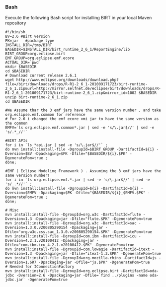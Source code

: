 ### Bash
Execute the following Bash script for installing BIRT in your local Maven repository

	#!/bin/sh
	BV=2.6 #Birt version
	PK=jar   #package type
	INSTALL_DIR=/tmp/BIRT
	BASEDIR=$INSTALL_DIR/birt_runtime_2_6_1/ReportEngine/lib
	BIRT_GROUP=org.eclipse.birt
	EMF_GROUP=org.eclipse.emf.ecore
	ACTUAL_DIR=`pwd`
	mkdir $BASEDIR
	cd $BASEDIR
	# Download current release 2.6.1
	wget http://www.eclipse.org/downloads/download.php?file=/birt/downloads/drops/R-R1-2_6_1-201009171723/birt-runtime-2_6_1.zip&url=http://mirror.selfnet.de/eclipse/birt/downloads/drops/R-R1-2_6_1-201009171723/birt-runtime-2_6_1.zip&mirror_id=1002 $BASEDIR
	unzip birt-runtime-2_6_1.zip
	cd $BASEDIR

	#We Assume thar the 3 emf jars have the same version number , and take org.eclipse.emf.common for reference
	# For 2.6 i changed the emf ecore xmi jar to have the same version as the common
	EMFV=`ls org.eclipse.emf.common*.jar | sed -e 's/\.jar$//' | sed -e 's/.*_//'`

	#BIRT APIs
	for i in `ls *api.jar | sed -e 's/\.jar$//'` ;
	do mvn install:install-file -DgroupId=$BIRT_GROUP -DartifactId=${i} -Dversion=$BV -Dpackaging=$PK -Dfile="$BASEDIR/${i}.$PK" -DgeneratePom=true ;
	done;

	#EMF ( Eclipse Modeling Framework ) . Assuming the 3 emf jars have the same version number!
	for i in `ls org.eclipse.emf.*.jar | sed -e 's/\.jar$//' | sed -e 's/_.*//'` ;
	do mvn install:install-file -DgroupId=${i} -DartifactId=${i} -Dversion=$EMFV -Dpackaging=$PK -Dfile="$BASEDIR/${i}_$EMFV.$PK" -DgeneratePom=true ;
	done;

	# Misc
	mvn install:install-file -DgroupId=org.w3c -DartifactId=flute -Dversion=1.3 -Dpackaging=jar -Dfile="flute.$PK" -DgeneratePom=true
	mvn install:install-file -DgroupId=org.w3c -DartifactId=sac -Dversion=1.3.0.v200805290154 -Dpackaging=jar -Dfile="org.w3c.css.sac_1.3.0.v200805290154.$PK" -DgeneratePom=true
	mvn install:install-file -DgroupId=com.ibm -DartifactId=icu -Dversion=4.2.1.v20100412 -Dpackaging=jar -Dfile="com.ibm.icu_4.2.1.v20100412.$PK" -DgeneratePom=true
	mvn install:install-file -DgroupId=com.lowagie -DartifactId=itext -Dversion=1.3 -Dpackaging=jar -Dfile="itext-1.3.$PK" -DgeneratePom=true
	mvn install:install-file -DgroupId=org.mozilla.rhino -DartifactId=js -Dversion=1.6R7 -Dpackaging=jar -Dfile="js.$PK" -DgeneratePom=true
	# Needed for IConnectionFactory
	mvn install:install-file -DgroupId=org.eclipse.birt -DartifactId=oda-jdbc -Dversion=2.6 -Dpackaging=jar -Dfile=`find ../plugins -name oda-jdbc.jar` -DgeneratePom=true	



